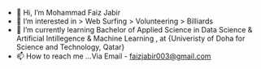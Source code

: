 - 👋 Hi, I’m Mohammad Faiz Jabir 
- 👀 I’m interested in > Web Surfing
                       > Volunteering
                       > Billiards
- 🌱 I’m currently learning Bachelor of Applied Science in Data Science & Artificial Intillegence & Machine Learning , at {Univeristy of Doha for Science and Technology, Qatar}
- 📫 How to reach me ...Via Email - faizjabir003@gmail.com

<!---
mhdfaizjabir/mhdfaizjabir is a ✨ special ✨ repository because its `README.md` (this file) appears on your GitHub profile.
You can click the Preview link to take a look at your changes.
--->
